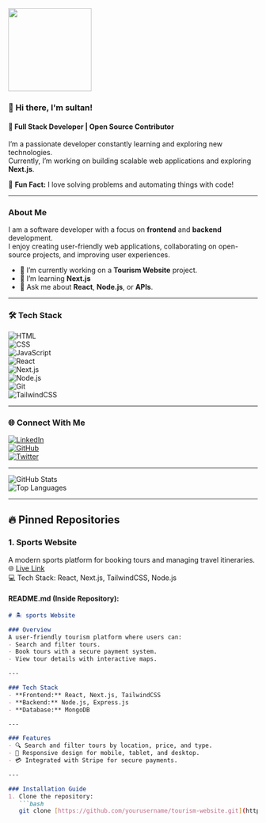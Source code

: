 <div align="left">
  <img height="168" src="https://i.ibb.co.com/vXJTrbp/banner.jpg"  />
</div>

<!-- Introduction -->
### 👋 Hi there, I'm sultan!  
#### 🚀 Full Stack Developer | Open Source Contributor  

I’m a passionate developer constantly learning and exploring new technologies.  
Currently, I’m working on building scalable web applications and exploring **Next.js**.  

🌟 **Fun Fact:** I love solving problems and automating things with code!  

---

<!-- About Me -->
### About Me  
I am a software developer with a focus on **frontend** and **backend** development.  
I enjoy creating user-friendly web applications, collaborating on open-source projects, and improving user experiences.  

- 🔭 I’m currently working on a **Tourism Website** project.  
- 🌱 I’m learning **Next.js**   
- 💬 Ask me about **React**, **Node.js**, or **APIs**.  

---

<!-- Skills Section -->
### 🛠️ Tech Stack  

![HTML](https://img.shields.io/badge/HTML-E34F26?style=for-the-badge&logo=html5&logoColor=white)  
![CSS](https://img.shields.io/badge/CSS-1572B6?style=for-the-badge&logo=css3&logoColor=white)  
![JavaScript](https://img.shields.io/badge/JavaScript-F7DF1E?style=for-the-badge&logo=javascript&logoColor=black)  
![React](https://img.shields.io/badge/React-61DAFB?style=for-the-badge&logo=react&logoColor=black)  
![Next.js](https://img.shields.io/badge/Next.js-000000?style=for-the-badge&logo=nextdotjs&logoColor=white)  
![Node.js](https://img.shields.io/badge/Node.js-339933?style=for-the-badge&logo=nodedotjs&logoColor=white)  
![Git](https://img.shields.io/badge/Git-F05032?style=for-the-badge&logo=git&logoColor=white)  
![TailwindCSS](https://img.shields.io/badge/TailwindCSS-06B6D4?style=for-the-badge&logo=tailwindcss&logoColor=white)

---

<!-- Social Links -->
### 🌐 Connect With Me  

[![LinkedIn](https://img.shields.io/badge/LinkedIn-%230077B5.svg?style=for-the-badge&logo=linkedin&logoColor=white)](https://linkedin.com/in/sultan)  
[![GitHub](https://img.shields.io/badge/GitHub-%2312100E.svg?style=for-the-badge&logo=github&logoColor=white)](https://github.com/sultan)  
[![Twitter](https://img.shields.io/badge/Twitter-%231DA1F2.svg?style=for-the-badge&logo=twitter&logoColor=white)](https://twitter.com/sultan)  

---

<!-- GitHub Stats -->
![GitHub Stats](https://github-readme-stats.vercel.app/api?username=yourusername&show_icons=true&theme=radical)  
![Top Languages](https://github-readme-stats.vercel.app/api/top-langs/?username=yourusername&layout=compact&theme=radical)  

---

## 🔥 Pinned Repositories  

### **1. Sports Website**  
A modern sports platform for booking tours and managing travel itineraries.  
🌐 [Live Link](https://lotus-a10.web.app)  
💻 Tech Stack: React, Next.js, TailwindCSS, Node.js  

#### README.md (Inside Repository):  
```markdown
# 🏝️ sports Website  

### Overview  
A user-friendly tourism platform where users can:  
- Search and filter tours.  
- Book tours with a secure payment system.  
- View tour details with interactive maps.  

---

### Tech Stack  
- **Frontend:** React, Next.js, TailwindCSS  
- **Backend:** Node.js, Express.js  
- **Database:** MongoDB  

---

### Features  
- 🔍 Search and filter tours by location, price, and type.  
- 📱 Responsive design for mobile, tablet, and desktop.  
- 💳 Integrated with Stripe for secure payments.  

---

### Installation Guide  
1. Clone the repository:  
   ```bash
   git clone [https://github.com/yourusername/tourism-website.git](https://github.com/programming-hero-web-course1/b10-a9-authentication-sultangithub04)
